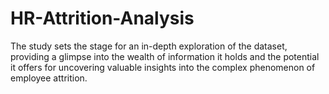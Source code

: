 # HR-Attrition-Analysis
The study sets the stage for an in-depth exploration of the dataset, providing a glimpse into the wealth of information it holds and the potential it offers for uncovering valuable insights into the complex phenomenon of employee attrition.
